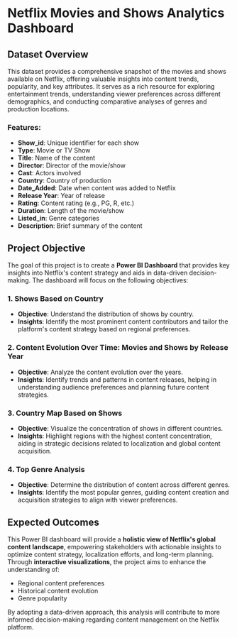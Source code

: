# Netflix Movies and Shows Analytics Dashboard

## Dataset Overview
This dataset provides a comprehensive snapshot of the movies and shows available on Netflix, offering valuable insights into content trends, popularity, and key attributes. It serves as a rich resource for exploring entertainment trends, understanding viewer preferences across different demographics, and conducting comparative analyses of genres and production locations.

### Features:
- **Show_id**: Unique identifier for each show
- **Type**: Movie or TV Show
- **Title**: Name of the content
- **Director**: Director of the movie/show
- **Cast**: Actors involved
- **Country**: Country of production
- **Date_Added**: Date when content was added to Netflix
- **Release Year**: Year of release
- **Rating**: Content rating (e.g., PG, R, etc.)
- **Duration**: Length of the movie/show
- **Listed_in**: Genre categories
- **Description**: Brief summary of the content

## Project Objective
The goal of this project is to create a **Power BI Dashboard** that provides key insights into Netflix's content strategy and aids in data-driven decision-making. The dashboard will focus on the following objectives:

### 1. Shows Based on Country
- **Objective**: Understand the distribution of shows by country.
- **Insights**: Identify the most prominent content contributors and tailor the platform's content strategy based on regional preferences.

### 2. Content Evolution Over Time: Movies and Shows by Release Year
- **Objective**: Analyze the content evolution over the years.
- **Insights**: Identify trends and patterns in content releases, helping in understanding audience preferences and planning future content strategies.

### 3. Country Map Based on Shows
- **Objective**: Visualize the concentration of shows in different countries.
- **Insights**: Highlight regions with the highest content concentration, aiding in strategic decisions related to localization and global content acquisition.

### 4. Top Genre Analysis
- **Objective**: Determine the distribution of content across different genres.
- **Insights**: Identify the most popular genres, guiding content creation and acquisition strategies to align with viewer preferences.

## Expected Outcomes
This Power BI dashboard will provide a **holistic view of Netflix's global content landscape**, empowering stakeholders with actionable insights to optimize content strategy, localization efforts, and long-term planning. Through **interactive visualizations**, the project aims to enhance the understanding of:
- Regional content preferences
- Historical content evolution
- Genre popularity

By adopting a data-driven approach, this analysis will contribute to more informed decision-making regarding content management on the Netflix platform.

